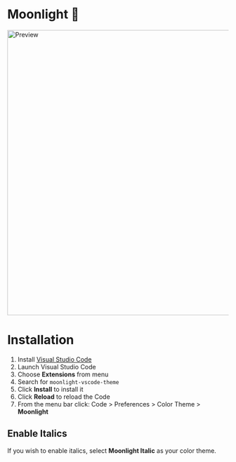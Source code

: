 # Moonlight 🌌

<img src="https://github.com/atomiks/moonlight-vscode-theme/raw/master/preview.png" alt="Preview" height="650">

# Installation

1.  Install [Visual Studio Code](https://code.visualstudio.com/)
2.  Launch Visual Studio Code
3.  Choose **Extensions** from menu
4.  Search for `moonlight-vscode-theme`
5.  Click **Install** to install it
6.  Click **Reload** to reload the Code
7.  From the menu bar click: Code > Preferences > Color Theme > **Moonlight**

## Enable Italics

If you wish to enable italics, select **Moonlight Italic** as your color theme.
